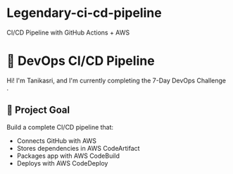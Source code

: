 # Legendary-ci-cd-pipeline
CI/CD Pipeline with GitHub Actions + AWS
# 🚀 DevOps CI/CD Pipeline 

Hi! I'm Tanikasri, and I'm currently completing the 7-Day DevOps Challenge .

## 🔧 Project Goal
Build a complete CI/CD pipeline that:
- Connects GitHub with AWS
- Stores dependencies in AWS CodeArtifact
- Packages app with AWS CodeBuild
- Deploys with AWS CodeDeploy

